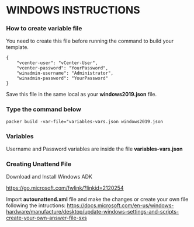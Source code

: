 # WINDOWS INSTRUCTIONS


### How to create variable file

You need to create this file before running the command to build your template.

```
{
    "vcenter-user": "vCenter-User",
    "vcenter-password": "YourPassword",
    "winadmin-username": "Administrator",
    "winadmin-password": "YourPassword"
}
```

Save this file in the same local as your **windows2019.json** file.

###  Type the command below

```
packer build -var-file="variables-vars.json windows2019.json
```

### Variables

Username and Password variables are inside the file **variables-vars.json**

### Creating Unattend File

Download and Install Windows ADK

https://go.microsoft.com/fwlink/?linkid=2120254

Import **autounattend.xml** file and make the changes or create your own file following the intructions: https://docs.microsoft.com/en-us/windows-hardware/manufacture/desktop/update-windows-settings-and-scripts-create-your-own-answer-file-sxs
